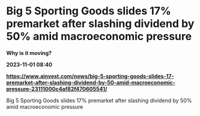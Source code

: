 # Big 5 Sporting Goods slides 17% premarket after slashing dividend by 50% amid macroeconomic pressure
**Why is it moving?**

**2023-11-01 08:40**

**https://www.ainvest.com/news/big-5-sporting-goods-slides-17-premarket-after-slashing-dividend-by-50-amid-macroeconomic-pressure-23111000c4af82f470605541/**

Big 5 Sporting Goods slides 17% premarket after slashing dividend by 50% amid macroeconomic pressure